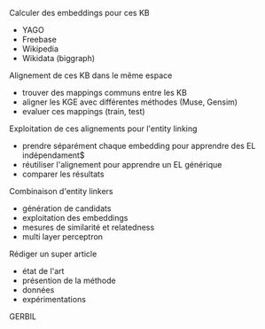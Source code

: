 Calculer des embeddings pour ces KB
- YAGO
- Freebase
- Wikipedia
- Wikidata (biggraph)

Alignement de ces KB dans le même espace
- trouver des mappings communs entre les KB
- aligner les KGE avec différentes méthodes (Muse, Gensim)
- evaluer ces mappings (train, test)


Exploitation de ces alignements pour l'entity linking
- prendre séparément chaque embedding pour apprendre des EL indépendament$
- réutiliser l'alignement pour apprendre un EL générique
- comparer les résultats


Combinaison d'entity linkers
- génération de candidats
- exploitation des embeddings
- mesures de similarité et relatedness
- multi layer perceptron


Rédiger un super article
- état de l'art
- présention de la méthode
- données
- expérimentations


GERBIL